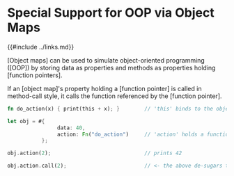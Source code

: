 Special Support for OOP via Object Maps
======================================

{{#include ../links.md}}

[Object maps] can be used to simulate object-oriented programming ([OOP]) by storing data
as properties and methods as properties holding [function pointers].

If an [object map]'s property holding a [function pointer] is called in method-call style,
it calls the function referenced by the [function pointer].

```rust
fn do_action(x) { print(this + x); }        // 'this' binds to the object when called

let obj = #{
                data: 40,
                action: Fn("do_action")     // 'action' holds a function pointer to 'do_action'
           };

obj.action(2);                              // prints 42

obj.action.call(2);                         // <- the above de-sugars to this
```
